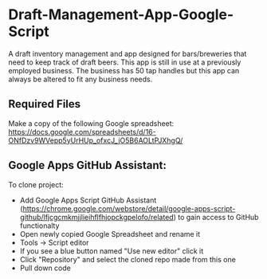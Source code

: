 # Draft-Management-App-Google-Script

A draft inventory management and app designed for bars/breweries that need to keep track of draft beers.
This app is still in use at a previously employed business.  The business has 50 tap handles but this app can always be altered to fit any business needs.

## Required Files
Make a copy of the following Google spreadsheet: https://docs.google.com/spreadsheets/d/16-ONfDzv9WVepp5yUrHUp_ofxcJ_jO5B6AOLtPJXhgQ/

## Google Apps GitHub Assistant:
To clone project:
- Add Google Apps Script GitHub Assistant (https://chrome.google.com/webstore/detail/google-apps-script-github/lfjcgcmkmjjlieihflfhjopckgpelofo/related) to gain access to GitHub functionalty
- Open newly copied Google Spreadsheet and rename it
- Tools -> Script editor
- If you see a blue button named "Use new editor" click it
- Click "Repository" and select the cloned repo made from this one
- Pull down code
